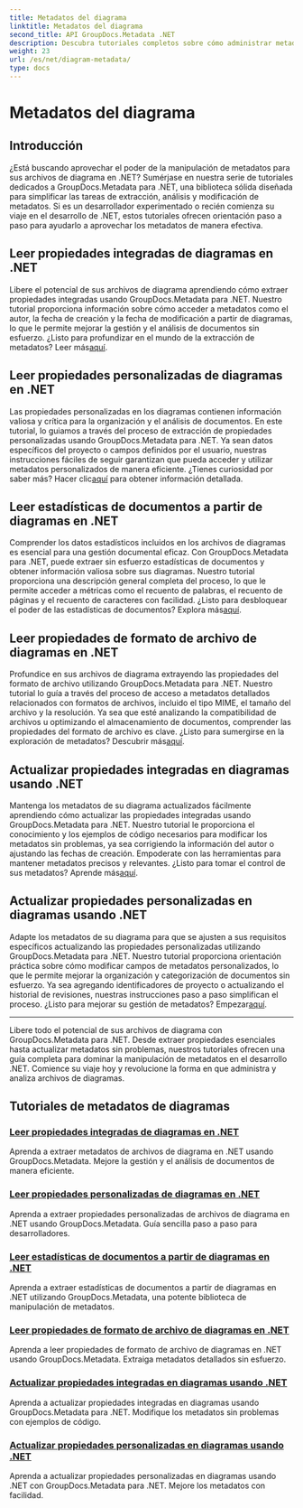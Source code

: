 ```yaml
---
title: Metadatos del diagrama
linktitle: Metadatos del diagrama
second_title: API GroupDocs.Metadata .NET
description: Descubra tutoriales completos sobre cómo administrar metadatos de diagramas con GroupDocs.Metadata para .NET. Extraiga, actualice y analice propiedades sin esfuerzo.
weight: 23
url: /es/net/diagram-metadata/
type: docs
---
```

# Metadatos del diagrama

## Introducción

¿Está buscando aprovechar el poder de la manipulación de metadatos para sus archivos de diagrama en .NET? Sumérjase en nuestra serie de tutoriales dedicados a GroupDocs.Metadata para .NET, una biblioteca sólida diseñada para simplificar las tareas de extracción, análisis y modificación de metadatos. Si es un desarrollador experimentado o recién comienza su viaje en el desarrollo de .NET, estos tutoriales ofrecen orientación paso a paso para ayudarlo a aprovechar los metadatos de manera efectiva.

## Leer propiedades integradas de diagramas en .NET

 Libere el potencial de sus archivos de diagrama aprendiendo cómo extraer propiedades integradas usando GroupDocs.Metadata para .NET. Nuestro tutorial proporciona información sobre cómo acceder a metadatos como el autor, la fecha de creación y la fecha de modificación a partir de diagramas, lo que le permite mejorar la gestión y el análisis de documentos sin esfuerzo. ¿Listo para profundizar en el mundo de la extracción de metadatos? Leer más[aquí](./read-built-in-properties-diagrams/).

## Leer propiedades personalizadas de diagramas en .NET

Las propiedades personalizadas en los diagramas contienen información valiosa y crítica para la organización y el análisis de documentos. En este tutorial, lo guiamos a través del proceso de extracción de propiedades personalizadas usando GroupDocs.Metadata para .NET. Ya sean datos específicos del proyecto o campos definidos por el usuario, nuestras instrucciones fáciles de seguir garantizan que pueda acceder y utilizar metadatos personalizados de manera eficiente. ¿Tienes curiosidad por saber más? Hacer clic[aquí](./read-custom-properties-diagrams/) para obtener información detallada.

## Leer estadísticas de documentos a partir de diagramas en .NET

 Comprender los datos estadísticos incluidos en los archivos de diagramas es esencial para una gestión documental eficaz. Con GroupDocs.Metadata para .NET, puede extraer sin esfuerzo estadísticas de documentos y obtener información valiosa sobre sus diagramas. Nuestro tutorial proporciona una descripción general completa del proceso, lo que le permite acceder a métricas como el recuento de palabras, el recuento de páginas y el recuento de caracteres con facilidad. ¿Listo para desbloquear el poder de las estadísticas de documentos? Explora más[aquí](./read-document-statistics-diagrams/).

## Leer propiedades de formato de archivo de diagramas en .NET

Profundice en sus archivos de diagrama extrayendo las propiedades del formato de archivo utilizando GroupDocs.Metadata para .NET. Nuestro tutorial lo guía a través del proceso de acceso a metadatos detallados relacionados con formatos de archivos, incluido el tipo MIME, el tamaño del archivo y la resolución. Ya sea que esté analizando la compatibilidad de archivos u optimizando el almacenamiento de documentos, comprender las propiedades del formato de archivo es clave. ¿Listo para sumergirse en la exploración de metadatos? Descubrir más[aquí](./read-file-format-properties-diagrams/).

## Actualizar propiedades integradas en diagramas usando .NET

 Mantenga los metadatos de su diagrama actualizados fácilmente aprendiendo cómo actualizar las propiedades integradas usando GroupDocs.Metadata para .NET. Nuestro tutorial le proporciona el conocimiento y los ejemplos de código necesarios para modificar los metadatos sin problemas, ya sea corrigiendo la información del autor o ajustando las fechas de creación. Empoderate con las herramientas para mantener metadatos precisos y relevantes. ¿Listo para tomar el control de sus metadatos? Aprende más[aquí](./update-built-in-properties-diagrams/).

## Actualizar propiedades personalizadas en diagramas usando .NET

Adapte los metadatos de su diagrama para que se ajusten a sus requisitos específicos actualizando las propiedades personalizadas utilizando GroupDocs.Metadata para .NET. Nuestro tutorial proporciona orientación práctica sobre cómo modificar campos de metadatos personalizados, lo que le permite mejorar la organización y categorización de documentos sin esfuerzo. Ya sea agregando identificadores de proyecto o actualizando el historial de revisiones, nuestras instrucciones paso a paso simplifican el proceso. ¿Listo para mejorar su gestión de metadatos? Empezar[aquí](./update-custom-properties-diagrams/).

----

Libere todo el potencial de sus archivos de diagrama con GroupDocs.Metadata para .NET. Desde extraer propiedades esenciales hasta actualizar metadatos sin problemas, nuestros tutoriales ofrecen una guía completa para dominar la manipulación de metadatos en el desarrollo .NET. Comience su viaje hoy y revolucione la forma en que administra y analiza archivos de diagramas.
## Tutoriales de metadatos de diagramas
### [Leer propiedades integradas de diagramas en .NET](./read-built-in-properties-diagrams/)
Aprenda a extraer metadatos de archivos de diagrama en .NET usando GroupDocs.Metadata. Mejore la gestión y el análisis de documentos de manera eficiente.
### [Leer propiedades personalizadas de diagramas en .NET](./read-custom-properties-diagrams/)
Aprenda a extraer propiedades personalizadas de archivos de diagrama en .NET usando GroupDocs.Metadata. Guía sencilla paso a paso para desarrolladores.
### [Leer estadísticas de documentos a partir de diagramas en .NET](./read-document-statistics-diagrams/)
Aprenda a extraer estadísticas de documentos a partir de diagramas en .NET utilizando GroupDocs.Metadata, una potente biblioteca de manipulación de metadatos.
### [Leer propiedades de formato de archivo de diagramas en .NET](./read-file-format-properties-diagrams/)
Aprenda a leer propiedades de formato de archivo de diagramas en .NET usando GroupDocs.Metadata. Extraiga metadatos detallados sin esfuerzo.
### [Actualizar propiedades integradas en diagramas usando .NET](./update-built-in-properties-diagrams/)
Aprenda a actualizar propiedades integradas en diagramas usando GroupDocs.Metadata para .NET. Modifique los metadatos sin problemas con ejemplos de código.
### [Actualizar propiedades personalizadas en diagramas usando .NET](./update-custom-properties-diagrams/)
Aprenda a actualizar propiedades personalizadas en diagramas usando .NET con GroupDocs.Metadata para .NET. Mejore los metadatos con facilidad.